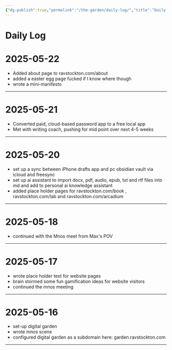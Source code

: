 ```yaml
---
{"dg-publish":true,"permalink":"/the-garden/daily-log/","title":"Daily Log","tags":["garden","timeline","dailylog"]}
---
```



# Daily Log

# 2025-05-22

- Added about page to ravstockton.com/about
- added a easter egg page fucked if I know where though
- wrote a mini-manifesto 
---

# 2025-05-21

- Converted paid, cloud-based password app to a free local app
- Met with writing coach, pushing for mid point over next 4-5 weeks

------

# 2025-05-20

- set up a sync between iPhone drafts app and pc obsidian vault via icloud and freesync
- set up ai assistant to import docx, pdf, audio, epub, txt and rtf files into md and add to personal ai knowledge assistant
- added place holder pages for ravstockton.com/book ,  ravstockton.com/lab and ravstockton.com/arcadium

---

# 2025-05-18

- continued with the Mnos meet from Max's POV
---

# 2025-05-17

- wrote place holder text for website pages
- brain stormed some fun gamification ideas for website visitors
- continued the <span class="dg-hide">mnos</span> meeting



---

# 2025-05-16

- set-up digital garden
- wrote *mnos* scene
- configured digital garden as a subdomain here: garden.ravstockton.com

---

